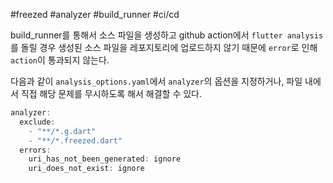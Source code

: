 #freezed #analyzer #build_runner #ci/cd

build_runner를 통해서 소스 파일을 생성하고 github action에서 `flutter analysis`를 돌릴 경우 생성된 소스 파일을 레포지토리에 업로드하지 않기 때문에 `error`로 인해 `action`이 통과되지 않는다.

다음과 같이 `analysis_options.yaml`에서 `analyzer`의 옵션을 지정하거나, 파일 내에서 직접 해당 문제를 무시하도록 해서 해결할 수 있다.

```dart
analyzer:
  exclude:
    - "**/*.g.dart"
    - "**/*.freezed.dart"
  errors:
    uri_has_not_been_generated: ignore
    uri_does_not_exist: ignore
```